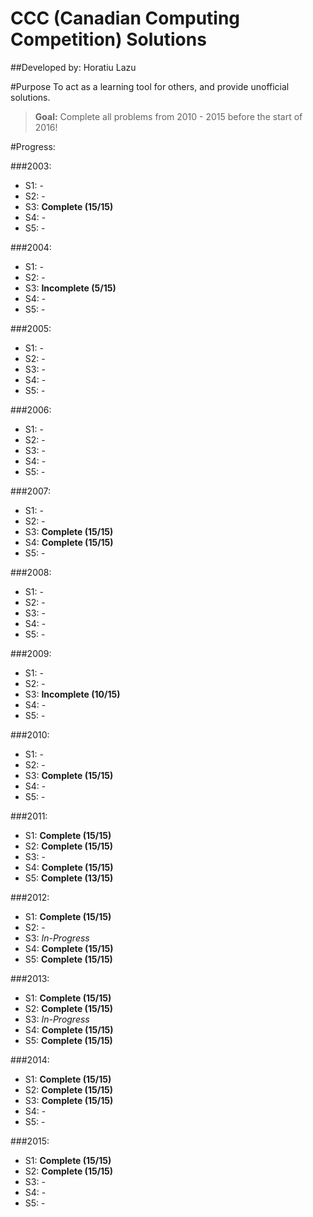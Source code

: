 # CCC (Canadian Computing Competition) Solutions
##Developed by: Horatiu Lazu

#Purpose
To act as a learning tool for others, and provide unofficial solutions.
> **Goal:** Complete all problems from 2010 - 2015 before the start of 2016!

#Progress:

###2003:
* S1: -
* S2: -
* S3: **Complete (15/15)**
* S4: -
* S5: -

###2004:
* S1: -
* S2: -
* S3: **Incomplete (5/15)**
* S4: -
* S5: -

###2005:
* S1: -
* S2: -
* S3: -
* S4: -
* S5: -

###2006:
* S1: -
* S2: -
* S3: -
* S4: -
* S5: -

###2007:
* S1: -
* S2: -
* S3: **Complete (15/15)**
* S4: **Complete (15/15)**
* S5: -

###2008:
* S1: -
* S2: -
* S3: -
* S4: -
* S5: -

###2009:
* S1: -
* S2: -
* S3: **Incomplete (10/15)**
* S4: -
* S5: -

###2010:
* S1: -
* S2: -
* S3: **Complete (15/15)**
* S4: -
* S5: -

###2011:
* S1: **Complete (15/15)**
* S2: **Complete (15/15)**
* S3: -
* S4: **Complete (15/15)**
* S5: **Complete (13/15)**

###2012:
* S1: **Complete (15/15)**
* S2: -
* S3: _In-Progress_
* S4: **Complete (15/15)**
* S5: **Complete (15/15)**

###2013:
* S1: **Complete (15/15)**
* S2: **Complete (15/15)**
* S3: _In-Progress_
* S4: **Complete (15/15)**
* S5: **Complete (15/15)**

###2014:
* S1: **Complete (15/15)**
* S2: **Complete (15/15)**
* S3: **Complete (15/15)**
* S4: -
* S5: -

###2015:
* S1: **Complete (15/15)**
* S2: **Complete (15/15)**
* S3: -
* S4: -
* S5: -

